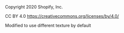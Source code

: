 Copyright 2020 Shopify, Inc.

CC BY 4.0 https://creativecommons.org/licenses/by/4.0/

Modified to use different texture by default
